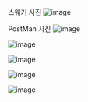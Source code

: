 스웨거 사진
![image](https://github.com/user-attachments/assets/447fc36f-5f59-41b2-bebb-3ded7b093a89)

PostMan 사진
![image](https://github.com/user-attachments/assets/d91cbf94-6eb4-410e-9a1f-1bd690a0acb6)

![image](https://github.com/user-attachments/assets/1006d455-85a4-4070-bb62-91129dde2d9b)

![image](https://github.com/user-attachments/assets/3155d271-2d3b-459c-868b-50abfe315b9e)

![image](https://github.com/user-attachments/assets/b45142e0-dc4b-4d14-a7d3-c1ddfa0d8129)

![image](https://github.com/user-attachments/assets/9def69a6-4613-4a53-a483-f3e10c9148ea)
